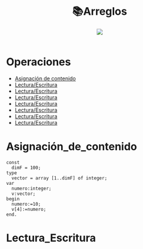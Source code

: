 <h1 align="center"> 📚Arreglos </h1>
<div align="center">
<img src="https://media.giphy.com/media/7E8lI6TkLrvvAcPXso/giphy.gif"/>
 </div>
<br>

Operaciones
=================

<!--ts-->
   * [Asignación de contenido](#asignación_de_contenido)
   * [Lectura/Escritura](#lectura_escritura)
   * [Lectura/Escritura](#recorridos)
   * [Lectura/Escritura](#cargar_Datos)
   * [Lectura/Escritura](#agregar_al_final)
   * [Lectura/Escritura](#insertar_elementos)
   * [Lectura/Escritura](#borrar_elementos)
   * [Lectura/Escritura](#buscar_elemento)

Asignación_de_contenido
=======================

```Pas
const
  dimF = 100;
type
  vector = array [1..dimF] of integer;
var
  numero:integer;
  v:vector;
begin
  numero:=10;
  v[4]:=numero;
end.
```

Lectura_Escritura
=================
